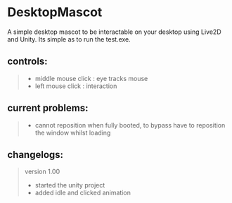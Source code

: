# DesktopMascot

A simple desktop mascot to be interactable on your desktop using Live2D and Unity.
Its simple as to run the test.exe.

## controls:
>+ middle mouse click : eye tracks mouse
>+ left mouse click :   interaction

## current problems:
>+ cannot reposition when fully booted, to bypass have to reposition the window whilst loading

## changelogs:

>version 1.00
>+ started the unity project
>+ added idle and clicked animation
